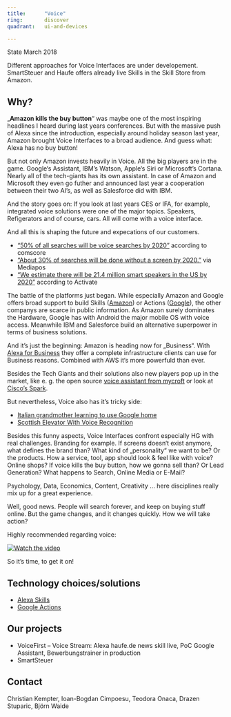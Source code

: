 ```yaml
---
title:      "Voice"
ring:       discover
quadrant:   ui-and-devices

---
```


State March 2018

Different approaches for Voice Interfaces are under developement. SmartSteuer and Haufe offers already live Skills in the Skill Store from Amazon.

## Why? ##

„**Amazon kills the buy button**“ was maybe one of the most inspiring headlines I heard during last years conferences. But with the massive push of Alexa since the introduction, especially around holiday season last year, Amazon brought Voice Interfaces to a broad audience. And guess what: Alexa has no buy button!

But not only Amazon invests heavily in Voice. All the big players are in the game. Google‘s Assistant, IBM’s Watson, Apple‘s Siri or Microsoft’s Cortana. Nearly all of the tech-giants has its own assistant. In case of Amazon and Microsoft they even go futher and announced last year a cooperation between their two AI’s, as well as Salesforce did with IBM.

And the story goes on: If you look at last years CES or IFA, for example, integrated voice solutions were one of the major topics. Speakers, Refigerators and of course, cars. All will come with a voice interface.

And all this is shaping the future and expecations of our customers.

- [“50% of all searches will be voice searches by 2020”](https://www.campaignlive.co.uk/article/just-say-it-future-search-voice-personal-digital-assistants/1392459) according to comscore
- [“About 30% of searches will be done without a screen by 2020.”](https://www.mediapost.com/publications/article/291913/gartner-predicts-30-of-searches-without-a-screen.html) via Mediapos
- [“We estimate there will be 21.4 million smart speakers in the US by 2020”](https://www.slideshare.net/ActivateInc/think-again-tech-media-outlook-2017-67604099) according to Activate

The battle of the platforms just began. While especially Amazon and Google offers broad support to build Skills ([Amazon](https://developer.amazon.com/de/alexa-skills-kit)) or Actions ([Google](https://developers.google.com/actions/)), the other companys are scarce in public information. As Amazon surely dominates the  Hardware, Google has with Android the major mobile OS with voice access. Meanwhile IBM and Salesforce build an alternative superpower in terms of business solutions.

And it’s just the beginning: Amazon is heading now for „Business“. With [Alexa for Business](https://aws.amazon.com/de/alexaforbusiness/)
they offer a complete infrastructure clients can use for Business reasons. Combined with AWS it‘s more powerfuld than ever.

Besides the Tech Giants and their solutions also new players pop up in the market, like e. g. the open source [voice assistant from mycroft](https://mycroft.ai/) 
or look at [Cisco’s Spark](https://www.youtube.com/watch?v=6NwOF5j1oRQ).

But nevertheless, Voice also has it’s tricky side:
- [Italian grandmother learning to use Google home](https://www.youtube.com/watch?v=e2R0NSKtVA0)
- [Scottish Elevator With Voice Recognition](https://www.youtube.com/watch?v=BOUTfUmI8vs)

Besides this funny aspects, Voice Interfaces confront especially HG with real challenges. Branding for example. If screens doesn‘t exist anymore, what defines the brand than? What kind of „personality“ we want to be? Or the products. How a service, tool, app should look & feel like with voice? Online shops? If voice kills the buy button, how we gonna sell than? Or Lead Generation? What happens to Search, Online Media or E-Mail?

Psychology, Data, Economics, Content, Creativity … here disciplines really mix up for a great experience.

Well, good news. People will search forever, and keep on buying stuff online. But the game changes, and it changes quickly. How we will take action?

Highly recommended regarding voice:

[![Watch the video](./../assets/images/video.jpg)](https://www.youtube.com/watch?v=T7xu7WbxWZQ)

So it’s time, to get it on!

## Technology choices/solutions ##

- [Alexa Skills](https://developer.amazon.com/de/alexa-skills-kit)
- [Google Actions](https://developers.google.com/actions/)

## Our projects ##

- VoiceFirst – Voice Stream: Alexa haufe.de news skill live, PoC Google Assistant, Bewerbungstrainer in production
- SmartSteuer

## Contact ##

Christian Kempter, Ioan-Bogdan Cimpoesu, Teodora Onaca, Drazen Stuparic, Björn Waide
